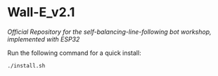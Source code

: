 # Wall-E_v2.1

*Official Repository for the self-balancing-line-following bot workshop, implemented with ESP32*

Run the following command for a quick install:

```bash
./install.sh
```

 


